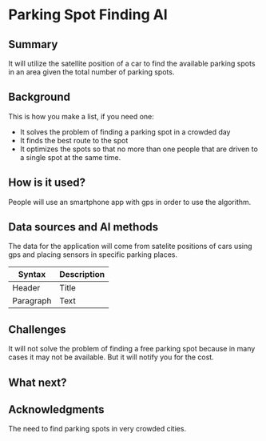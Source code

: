 
# Parking Spot Finding AI



## Summary

It will utilize the satellite position of a car to find the available parking spots in an area given the total number of parking spots.

## Background
This is how you make a list, if you need one:
* It solves the problem of finding a parking spot in a crowded day
* It finds the best route to the spot
* It optimizes the spots so that no more than one people that are driven to a single spot at the same time.


## How is it used?

People will use an smartphone app with gps in order to use the algorithm. 


## Data sources and AI methods
The data for the application will come from satelite positions of cars using gps and placing sensors in specific parking places. 

| Syntax      | Description |
| ----------- | ----------- |
| Header      | Title       |
| Paragraph   | Text        |

## Challenges

It will not solve the problem of finding a free parking spot because in many cases it may not be available. But it will notify you for the cost. 

## What next?

## Acknowledgments
The need to find parking spots in very crowded cities. 
